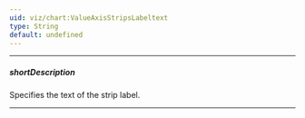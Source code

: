 ```yaml
---
uid: viz/chart:ValueAxisStripsLabeltext
type: String
default: undefined
---
```

---
##### shortDescription
Specifies the text of the strip label.

---
